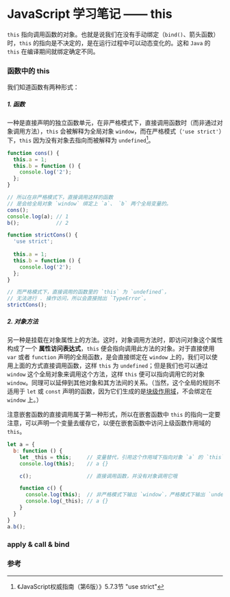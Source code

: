 # JavaScript 学习笔记 —— this

`this` 指向调用函数的对象。也就是说我们在没有手动绑定（`bind()`、箭头函数）时，`this` 的指向是不决定的，是在运行过程中可以动态变化的。这和 `Java` 的 `this` 在编译期间就绑定确定不同。

### 函数中的 this

我们知道函数有两种形式：

##### 1. 函数

一种是直接声明的独立函数单元，在非严格模式下，直接调用函数时（而非通过对象调用方法），`this` 会被解释为全局对象 `window`，而在严格模式（`'use strict'`）下，`this` 因为没有对象去指向而被解释为 `undefined`[^1]。

```js
function cons() {
  this.a = 1;
  this.b = function () {
    console.log('2');
  };
}

// 所以在非严格模式下，直接调用这样的函数
// 是会给全局对象 `window` 绑定上 `a`、 `b` 两个全局变量的。
cons();
console.log(a); // 1
b();            // 2

function strictCons() {
  'use strict';
  
  this.a = 1;
  this.b = function () {
    console.log('2');
  };
}

// 而严格模式下，直接调用的函数里的 `this` 为 `undefined`，
// 无法进行 . 操作访问，所以会直接抛出 `TypeError`。
strictCons();
```

##### 2. 对象方法

另一种是挂载在对象属性上的方法。这时，对象调用方法时，即访问对象这个属性构成了一个 **属性访问表达式**，`this` 便会指向调用此方法的对象。对于直接使用 `var` 或者 `function` 声明的全局函数，是会直接绑定在 `window` 上的，我们可以使用上面的方式直接调用函数，这样 `this` 为 `undefined`；但是我们也可以通过 `window` 这个全局对象来调用这个方法，这样 `this` 便可以指向调用它的对象 `window`。同理可以延伸到其他对象和其方法间的关系。（当然，这个全局的规则不适用于 `let` 或 `const` 声明的函数，因为它们生成的是[块级作用域](./scope.md#块级作用域)，不会绑定在 `window` 上。）

注意嵌套函数的直接调用属于第一种形式，所以在嵌套函数中 `this` 的指向一定要注意，可以声明一个变量去缓存它，以便在嵌套函数中访问上级函数作用域的 `this`。

```js
let a = {
  b: function () {
    let _this = this;     // 变量替代，引用这个作用域下指向对象 `a` 的 `this`
    console.log(this);    // a {}

    c();                  // 直接调用函数，并没有对象调用它哦

    function c() {
      console.log(this);  // 非严格模式下输出 `window`，严格模式下输出 `undefined`
      console.log(_this); // a {}
    }
  }
}
a.b();
```



### apply & call & bind



### 参考

[^1]: 《JavaScript权威指南（第6版）》5.7.3节 "use strict"
[^2]: https://www.ibm.com/developerworks/cn/web/1207_wangqf_jsthis/index.html "深入浅出 JavaScript 中的 this"